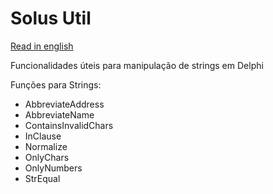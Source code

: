 # Solus Util

[Read in english](README.EN.md)

Funcionalidades úteis para manipulação de strings em Delphi

Funções para Strings:
- AbbreviateAddress
- AbbreviateName
- ContainsInvalidChars
- InClause
- Normalize
- OnlyChars
- OnlyNumbers
- StrEqual